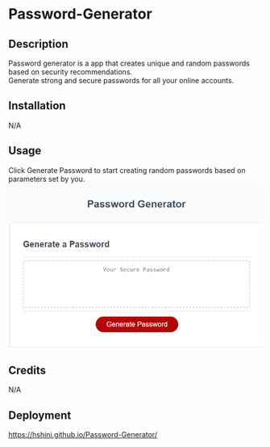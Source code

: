# Password-Generator

## Description
Password generator is a app that creates unique and random passwords based on security recommendations.<br>
Generate strong and  secure passwords for all your online accounts.

## Installation
N/A

## Usage
  Click  Generate Password to start creating random passwords based on parameters set by you.
 ![Password Generator](./Assets/Images/screenshot.png)

## Credits
N/A

## Deployment
 https://hshini.github.io/Password-Generator/
